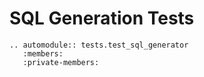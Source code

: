 # SQL Generation Tests

```{eval-rst}
.. automodule:: tests.test_sql_generator
   :members:
   :private-members:
```
